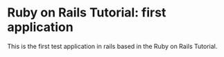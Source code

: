 # Ruby on Rails Tutorial: first application
This is the first test application in rails based in the Ruby on Rails Tutorial.
